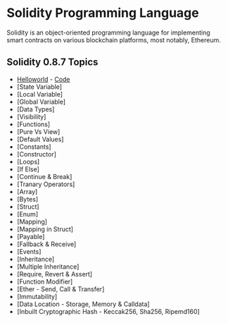 # Solidity Programming Language

Solidity is an object-oriented programming language for implementing smart contracts on various blockchain platforms, most notably, Ethereum.

## Solidity 0.8.7 Topics

- [Helloworld](https://github.com/basant-karki/solidity-programming-language/blob/main/explainations/helloworld.md) - [Code](https://github.com/basant-karki/solidity-programming-language/blob/main/solidity-0.8.7/helloworld.sol)
- [State Variable]
- [Local Variable]
- [Global Variable]
- [Data Types]
- [Visibility]
- [Functions]
- [Pure Vs View]
- [Default Values]
- [Constants]
- [Constructor]
- [Loops]
- [If Else]
- [Continue & Break]
- [Tranary Operators]
- [Array]
- [Bytes]
- [Struct]
- [Enum]
- [Mapping]
- [Mapping in Struct]
- [Payable]
- [Fallback & Receive]
- [Events]
- [Inheritance]
- [Multiple Inheritance]
- [Require, Revert & Assert]
- [Function Modifier]
- [Ether - Send, Call & Transfer]
- [Immutability]
- [Data Location - Storage, Memory & Calldata]
- [Inbuilt Cryptographic Hash - Keccak256, Sha256, Ripemd160]
